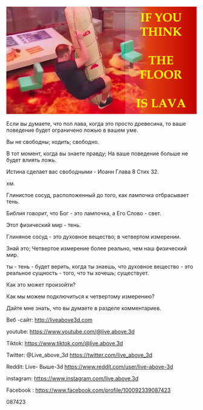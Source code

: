![Video cover image](../cover.jpg "cover photo")

Если вы думаете, что пол лава, когда это просто древесина, то ваше поведение будет ограничено ложью в вашем уме.

Вы не свободны; ходить; свободно.

В тот момент, когда вы знаете правду; На ваше поведение больше не будет влиять ложь.

Истина сделает вас свободными - Иоанн Глава 8 Стих 32.

хм.

Глинистое сосуд, расположенный до того, как лампочка отбрасывает тень.

Библия говорит, что Бог - это лампочка, а Его Слово - свет.

Этот физический мир - тень.

Глиняное сосуд - это духовное вещество; в четвертом измерении.

Знай это; Четвертое измерение более реально, чем наш физический мир.

ты - тень - будет верить, когда ты знаешь, что духовное вещество - это реальное сущность - того, что ты хочешь; существует.

Как это может произойти?

Как мы можем подключиться к четвертому измерению?

Дайте мне знать, что вы думаете в разделе комментариев.



Веб -сайт: http://liveabove3d.com

youtube: https://www.youtube.com/@live.above.3d

Tiktok: https://www.tiktok.com/@live.above.3d

Twitter: @Live_above_3d https://twitter.com/live_above_3d

Reddit: Live- Выше-3d https://www.reddit.com/user/live-above-3d

instagram: https://www.instagram.com/live.above.3d

Facebook : https://www.facebook.com/profile/100092339087423

087423